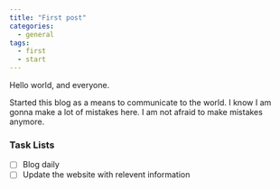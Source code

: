 ```yaml
---
title: "First post"
categories:
  - general
tags:
  - first
  - start
---
```


Hello world, and everyone.

Started this blog as a means to communicate to the world. I know I am gonna make a lot of mistakes here. I am not afraid to make mistakes anymore.


### Task Lists

- [ ] Blog daily
- [ ] Update the website with relevent information
